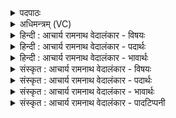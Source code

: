 <details><summary>पदपाठः</summary>

अ꣣चोद꣡सः꣢। अ꣣। चोद꣡सः꣢। नः꣣। धन्वन्तु। इ꣡न्द꣢꣯वः। प्र꣢। स्वा꣣ना꣡सः꣢। बृ꣣ह꣢त्। दे꣣वे꣡षु। ह꣡र꣢꣯यः। वि। चि꣣त्। अश्नानाः꣢। इ꣣ष꣡यः꣢। अ꣡रा꣢꣯तयः। अ। रा꣣तयः। अर्यः꣢। नः꣣। सन्तु। स꣡नि꣢꣯षन्तु। नः꣣। धि꣡यः꣢꣯। ५५५।
</details>

<details><summary>अधिमन्त्रम् (VC)</summary>

- पवमानः सोमः
- कविर्भार्गवः
- जगती
- निषादः
- पावमानं काण्डम्
</details>

<details><summary>हिन्दी : आचार्य रामनाथ वेदालंकार - विषयः</summary>

अगले मन्त्र में ब्रह्मानन्दरस आदि की याचना है।
</details>

<details><summary>हिन्दी : आचार्य रामनाथ वेदालंकार - पदार्थः</summary>

पदार्थान्वयभाषाः -  (अचोदसः) अन्य किसी से अप्रेरित अर्थात् स्वभाव से निकले हुए, (स्वानासः) शब्दकारी अर्थात् दिव्य सन्देश सुनानेवाले, (हरयः) पापहारी (इन्दवः) ब्रह्मानन्दरस (नः) हमारे (देवेषु) राष्ट्र के विद्वानों में और शरीर के मन, बुद्धि, इन्द्रिय आदि में (बृहत्) बहुत अधिक (प्र धन्वन्तु) भली-भाँति प्राप्त हों। (इषयः) केवल भोग की इच्छा करनेवाले, (अश्नानाः) स्वयं खाते रहनेवाले (अरातयः) अदानशील (नः अर्यः) हमारे आत्मिक और बाह्य शत्रु (वि चित् सन्तु) हमसे दूर ही हो जाएँ, और (धियः) सद्विचार (नः) हमें (सनिषन्तु) प्राप्त हों ॥२॥ इस मन्त्र में नकार आदि की अनेक बार आवृत्ति होने से वृत्त्यनुप्रास अलङ्कार है। ‘नः सन्तु निषन्तु’ में छेकानुप्रास है ॥२॥
</details>

<details><summary>हिन्दी : आचार्य रामनाथ वेदालंकार - भावार्थः</summary>

भावार्थभाषाः -  हमें चाहिए कि दुर्विचार रूप, कामक्रोधादि रूप और चोर-ठग आदि रूप शत्रुओं को दूर करें, सद्विचारों को पल्लवित करें और ब्रह्मानन्दरसों को अपने आत्मा में प्रवाहित करें ॥२॥
</details>

<details><summary>संस्कृत : आचार्य रामनाथ वेदालंकार - विषयः</summary>

अथ ब्रह्मानन्दरसादीन् प्रार्थयते।
</details>

<details><summary>संस्कृत : आचार्य रामनाथ वेदालंकार - पदार्थः</summary>

पदार्थान्वयभाषाः -  (अचोदसः) अन्येन केनापि अप्रेरिताः स्वभावनिःसृता इत्यर्थः, (स्वानासः) शब्दकारिणः दिव्यसन्देशवाहिनः इत्यर्थः। स्वनन्ति शब्दायन्ते इति स्वानाः, त एव स्वानासः। (हरयः) पापहारिणः (इन्दवः) ब्रह्मानन्दरसाः (नः) अस्माकम् (देवेषु) राष्ट्रस्य विद्वत्सु, शरीरस्य मनोबुद्धीन्द्रियादिषु वा (बृहत्) बहु (प्र धन्वन्तु) प्रकृष्टतया प्राप्नुवन्तु। धन्वतिः गतिकर्मा। निघं० २।१४। (इषयः) भोगेच्छामात्रपरायणाः। इषु इच्छायाम्। (अश्नानाः) स्वयमेव भुञ्जानाः, (अरातयः) अदानशीलाः (नः अर्यः) अस्माकम् अरयः आध्यात्मिका बाह्याश्च शत्रवः। अत्र ‘जसादिषु छन्दसि वावचनं प्राङ् णौ चङ्युपधायाः। अ० ७।३।१०९ वा०’ इति गुणाभावे यणि रूपम्। (वि चित् सन्तु) अस्मत्तो दूरे एव भवन्तु, (धियः) सद्विचाराश्च (नः) अस्मान् (सनिषन्तु) संभजन्तु। षण सम्भक्तौ भ्वादिः, लोटि सनन्तु इति प्राप्ते बहुलं सिब्विकरणे रूपम् ॥२॥ अत्र नकारादीनामसकृदावर्तनाद् वृत्त्यनुप्रासोऽलङ्कारः। ‘नः सन्तु, नि षन्तु’ इति च छेकानुप्रासः ॥२॥
</details>

<details><summary>संस्कृत : आचार्य रामनाथ वेदालंकार - भावार्थः</summary>

भावार्थभाषाः -  अस्माभिर्दुर्विचाररूपाः कामक्रोधादिरूपास्तस्करवञ्चकादिरूपाश्च शत्रवोऽपनेयाः, सद्विचाराः पल्लवनीयाः, ब्रह्मानन्दरसाश्च स्वात्मनि प्रवाहयितव्याः ॥२॥
</details>

<details><summary>संस्कृत : आचार्य रामनाथ वेदालंकार - पादटिप्पनी</summary>

टिप्पणी:   १. ऋ० ९।७९।१, ‘प्र सुवानासो बृहद्दिवेषु हरयः। वि च नशन् च इषो अरातयोऽर्यो नशन्त सनिषन्त नो धियः ॥’ इति पाठः।
</details>